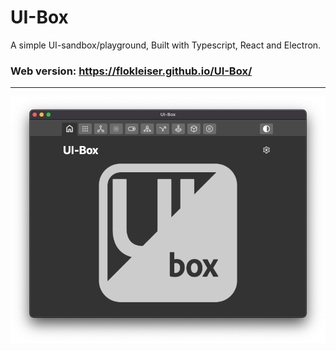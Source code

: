 # UI-Box

A simple UI-sandbox/playground,
Built with Typescript, React and Electron.


### Web version: https://flokleiser.github.io/UI-Box/

___

![preview](/src/media/uibox-preview.png)

